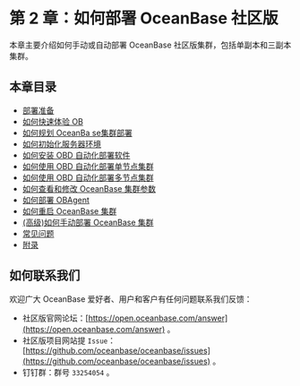 # 第 2 章：如何部署 OceanBase 社区版

本章主要介绍如何手动或自动部署 OceanBase 社区版集群，包括单副本和三副本集群。

## 本章目录

+ [部署准备](2.1.md)
+ [如何快速体验 OB](2.2.md)
+ [如何规划 OceanBa se集群部署](2.3.md)
+ [如何初始化服务器环境](2.4.md)
+ [如何安装 OBD 自动化部署软件](2.5.md)
+ [如何使用 OBD 自动化部署单节点集群](2.6.md)
+ [如何使用 OBD 自动化部署多节点集群](2.7.md)
+ [如何查看和修改 OceanBase 集群参数](2.8.md)
+ [如何部署 OBAgent](2.9.md)
+ [如何重启 OceanBase 集群](2.10.md)
+ [(高级)如何手动部署 OceanBase 集群](2.11.md)
+ [常见问题](2.12.md)
+ [附录](2.13.md)

## 如何联系我们

欢迎广大 OceanBase 爱好者、用户和客户有任何问题联系我们反馈：

+ 社区版官网论坛：[https://open.oceanbase.com/answer](https://open.oceanbase.com/answer) 。
+ 社区版项目网站提 `Issue`：[https://github.com/oceanbase/oceanbase/issues](https://github.com/oceanbase/oceanbase/issues) 。
+ 钉钉群：群号 `33254054` 。